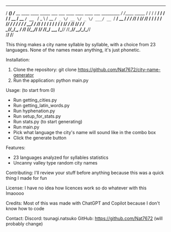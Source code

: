    _______ __                                                                          __            
  / ____(_) /___  __   ____  ____ _____ ___  ___     ____ ____  ____  ___  _________ _/ /_____  _____
 / /   / / __/ / / /  / __ \/ __ `/ __ `__ \/ _ \   / __ `/ _ \/ __ \/ _ \/ ___/ __ `/ __/ __ \/ ___/
/ /___/ / /_/ /_/ /  / / / / /_/ / / / / / /  __/  / /_/ /  __/ / / /  __/ /  / /_/ / /_/ /_/ / /    
\____/_/\__/\__, /  /_/ /_/\__,_/_/ /_/ /_/\___/   \__, /\___/_/ /_/\___/_/   \__,_/\__/\____/_/     
           /____/                                 /____/                                             

This thing makes a city name syllable by syllable, with a choice from 23 languages. None of the names mean anything, it's just phonetic.

Installation:
1. Clone the repository: git clone https://github.com/Nat7672/city-name-generator
2. Run the application: python main.py

Usage:
(to start from 0)
- Run getting_cities.py
- Run getting_latin_words.py
- Run hyphenation.py
- Run setup_for_stats.py
- Run stats.py
(to start generating)
- Run main.py
- Pick what language the city's name will sound like in the combo box
- Click the generate button

Features:
- 23 languages analyzed for syllables statistics
- Uncanny valley type random city names

Contributing:
I'll review your stuff before anything because this was a quick thing I made for fun

License:
I have no idea how licences work so do whatever with this lmaoooo

Credits:
Most of this was made with ChatGPT and Copilot because I don't know how to code

Contact:
Discord: tsunagi.natsuko
GitHub: https://github.com/Nat7672 (will probably change)
